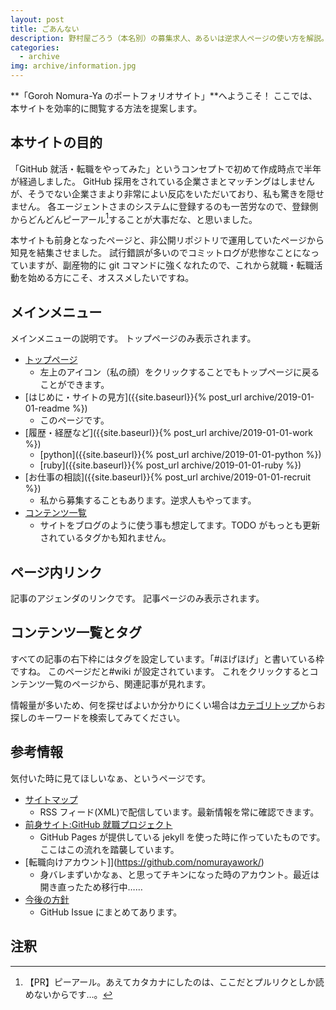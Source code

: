```yaml
---
layout: post
title: ごあんない
description: 野村屋ごろう（本名別）の募集求人、あるいは逆求人ページの使い方を解説。GitHub Pagesで公開しているので誰でもコピペで似たようなサイトが作れます。c
categories:
  - archive
img: archive/information.jpg
---
```


**「Goroh Nomura-Ya のポートフォリオサイト」**へようこそ！
ここでは、本サイトを効率的に閲覧する方法を提案します。

## 本サイトの目的

「GitHub 就活・転職をやってみた」というコンセプトで初めて作成時点で半年が経過しました。
GitHub 採用をされている企業さまとマッチングはしませんが、そうでない企業さまより非常によい反応をいただいており、私も驚きを隠せません。
各エージェントさまのシステムに登録するのも一苦労なので、登録側からどんどんピーアール[^1]することが大事だな、と思いました。

本サイトも前身となったページと、非公開リポジトリで運用していたページから知見を結集させました。
試行錯誤が多いのでコミットログが悲惨なことになっていますが、副産物的に git コマンドに強くなれたので、これから就職・転職活動を始める方にこそ、オススメしたいですね。

## メインメニュー

メインメニューの説明です。
トップページのみ表示されます。

- [トップページ]({{site.baseurl}})
  - 左上のアイコン（私の顔）をクリックすることでもトップページに戻ることができます。
- [はじめに・サイトの見方]({{site.baseurl}}{% post_url archive/2019-01-01-readme %})
  - このページです。
- [履歴・経歴など]({{site.baseurl}}{% post_url archive/2019-01-01-work %})
  - [python]({{site.baseurl}}{% post_url archive/2019-01-01-python %})
  - [ruby]({{site.baseurl}}{% post_url archive/2019-01-01-ruby %})
- [お仕事の相談]({{site.baseurl}}{% post_url archive/2019-01-01-recruit %})
  - 私から募集することもあります。逆求人もやってます。
- [コンテンツ一覧]({{site.baseurl}}/tags)
  - サイトをブログのように使う事も想定してます。TODO がもっとも更新されているタグかも知れません。

## ページ内リンク

記事のアジェンダのリンクです。
記事ページのみ表示されます。

## コンテンツ一覧とタグ

すべての記事の右下枠にはタグを設定しています。「#ほげほげ」と書いている枠ですね。
このページだと#wiki が設定されています。
これをクリックするとコンテンツ一覧のページから、関連記事が見れます。

情報量が多いため、何を探せばよいか分かりにくい場合は[カテゴリトップ]({{site.baseurl}}/tags/カテゴリトップ)からお探しのキーワードを検索してみてください。

## 参考情報

気付いた時に見てほしいなぁ、というページです。

- [サイトマップ]({{site.baseurl}}/sitemap.xml)
  - RSS フィード(XML)で配信しています。最新情報を常に確認できます。
- [前身サイト:GitHub 就職プロジェクト]({{site.url}})
  - GitHub Pages が提供している jekyll を使った時に作っていたものです。ここはこの流れを踏襲しています。
- [転職向けアカウント]](https://github.com/nomurayawork/)
  - 身バレまずいかなぁ、と思ってチキンになった時のアカウント。最近は開き直ったため移行中……
- [今後の方針](https://github.com/shimajima-eiji/resume/issues)
  - GitHub Issue にまとめてあります。

## 注釈

[^1]: 【PR】ピーアール。あえてカタカナにしたのは、ここだとプルリクとしか読めないからです…。

